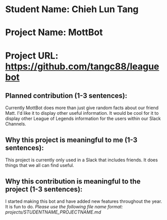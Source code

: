 
# Student Name: Chieh Lun Tang
# Project Name: MottBot
# Project URL: https://github.com/tangc88/leaguebot

## Planned contribution (1-3 sentences):
Currently MottBot does more than just give random facts about our friend Matt. I'd like it to display other useful information. It would be cool for it to display other League of Legends information for the users within our Slack Channels.
## Why this project is meaningful to me (1-3 sentences):
This project is currently only used in a Slack that includes friends. It does things that we all can find useful.
## Why this contribution is meaningful to the project (1-3 sentences):
I started making this bot and have added new features throughout the year. It is fun to do.
*Please use the following file name format: projects/STUDENTNAME_PROJECTNAME.md*
